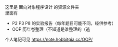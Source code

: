 这里是 面向对象程序设计 的资源文件夹  
里面有  

* P2 P3 P8 的实验报告（每年题目可能不同，经供参考）
* OOP 历年卷整理（不知道是谁整理的（逃

个人笔记可见 https://note.hobbitqia.cc/OOP/